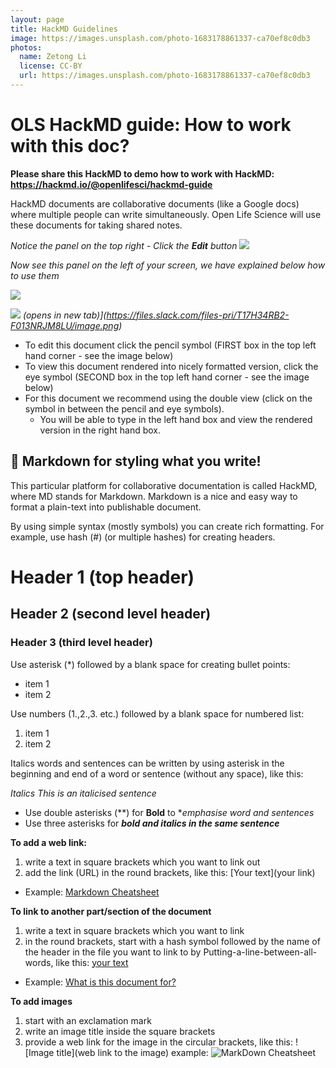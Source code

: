 ```yaml
---
layout: page
title: HackMD Guidelines
image: https://images.unsplash.com/photo-1683178861337-ca70ef8c0db3
photos:
  name: Zetong Li
  license: CC-BY
  url: https://images.unsplash.com/photo-1683178861337-ca70ef8c0db3
---
```

OLS HackMD guide: How to work with this doc?
===

**Please share this HackMD to demo how to work with HackMD: https://hackmd.io/@openlifesci/hackmd-guide**

HackMD documents are collaborative documents (like a Google docs) where multiple people can write simultaneously. Open Life Science will use these documents for taking shared notes.

*Notice the panel on the top right - Click the **Edit** button*
![](https://i.imgur.com/LYrFBqh.png)


*Now see this panel on the left of your screen, we have explained below how to use them*

![](https://i.imgur.com/d9ZtImc.png)

![](https://i.imgur.com/W2fAysk.png)
*(opens in new tab)](https://files.slack.com/files-pri/T17H34RB2-F013NRJM8LU/image.png)*

* To edit this document click the pencil symbol (FIRST box in the top left hand corner - see the image below)
* To view this document rendered into nicely formatted version, click the eye symbol (SECOND box in the top left hand corner - see the image below)
* For this document we recommend using the double view (click on the symbol in between the pencil and eye symbols). 
  * You will be able to type in the left hand box and view the rendered version in the right hand box.

:pencil: Markdown for styling what you write!
---

This particular platform for collaborative documentation is called HackMD, where MD stands for Markdown. 
Markdown is a nice and easy way to format a plain-text into publishable document.

By using simple syntax (mostly symbols) you can create rich formatting.
For example, use hash (#) (or multiple hashes) for creating headers. 

# Header 1 (top header)
## Header 2 (second level header)
### Header 3 (third level header)

Use asterisk (*) followed by a blank space for creating bullet points:

* item 1
* item 2

Use numbers (1.,2.,3. etc.) followed by a blank space for numbered list:

1. item 1
2. item 2

Italics words and sentences can be written by using asterisk in the beginning and end of a word or sentence (without any space), like this:

*Italics*
*This is an italicised sentence*

* Use double asterisks (**) for **Bold** to **emphasise word and sentences*
* Use three asterisks for ***bold and italics in the same sentence***

**To add a web link:**
1. write a text in square brackets which you want to link out
2. add the link (URL) in the round brackets, like this: [Your text](your link)
* Example: [Markdown Cheatsheet](https://github.com/adam-p/markdown-here/wiki/Markdown-Cheatsheet)

**To link to another part/section of the document**
1. write a text in square brackets which you want to link
2. in the round brackets, start with a hash symbol followed by the name of the header in the file you want to link to by Putting-a-line-between-all-words, like this: [your text](#your-header)
* Example: [What is this document for?](#What-is-this-document-for)

**To add images**
1. start with an exclamation mark
2. write an image title inside the square brackets 
3. provide a web link for the image in the circular brackets, like this: ![Image title](web link to the image)
example: ![MarkDown Cheatsheet](https://i.pinimg.com/originals/da/1e/3f/da1e3fe735a1b115a8a6773e67d6d825.png)
